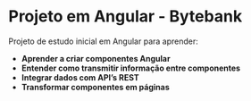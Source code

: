 # Projeto em Angular - Bytebank

Projeto de estudo inicial em Angular para aprender:
* **Aprender a criar componentes Angular**
* **Entender como transmitir informação entre componentes**
* **Integrar dados com API’s REST**
* **Transformar componentes em páginas**
